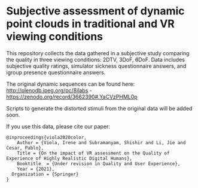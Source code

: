 # Subjective assessment of dynamic point clouds in traditional and VR viewing conditions
This repository collects the data gathered in a subjective study comparing the quality in three viewing conditions: 2DTV, 3DoF, 6DoF. Data includes subjective quality ratings, simulator sickness questionnaire answers, and igroup presence questionnaire answers.

The original dynamic sequences can be found here: http://plenodb.jpeg.org/pc/8ilabs - https://zenodo.org/record/3662390#.YaCVzPHML0p

Scripts to generate the distorted stimuli from the original data will be added soon.


If you use this data, please cite our paper:

    @inproceedings{viola2020color,
	    Author = {Viola, Irene and Subramanyam, Shishir and Li, Jie and Cesar, Pablo},
	    Title = {On the impact of VR assessment on the Quality of Experience of Highly Realistic Digital Humans},
	    Booktitle  = {Under revision in Quality and User Experience},
	    Year = {2021},
      Organization = {Springer}
    }
